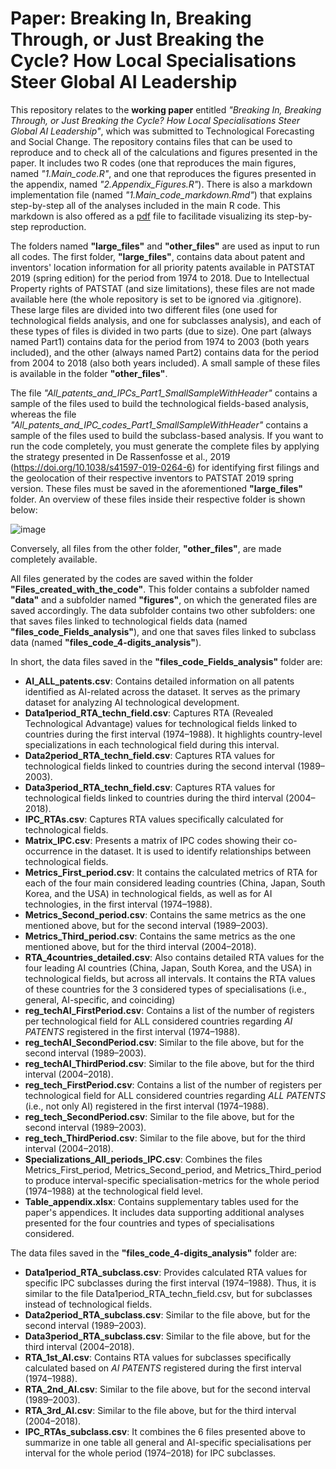 # Paper: Breaking In, Breaking Through, or Just Breaking the Cycle? How Local Specialisations Steer Global AI Leadership

This repository relates to the **working paper** entitled *"Breaking In, Breaking Through, or Just Breaking the Cycle? How Local Specialisations Steer Global AI Leadership"*, which was submitted to Technological Forecasting and Social Change. 
The repository contains files that can be used to reproduce and to check all of the calculations and figures presented in the paper. It includes two R codes (one that reproduces the main figures, named *"1.Main_code.R"*, and one that reproduces the figures presented in the appendix, named *"2.Appendix_Figures.R"*). There is also a markdown implementation file (named *"1.Main_code_markdown.Rmd"*) that explains step-by-step all of the analyses included in the main R code. This markdown is also offered as a [pdf](https://github.com/matheusleusin/Paper-The_Emergence_of_Artificial_Intelligence/blob/master/1.Main_code_markdown.pdf) file to facilitade visualizing its step-by-step reproduction.

The folders named **"large_files"** and **"other_files"** are used as input to run all codes. The first folder, **"large_files"**, contains data about patent and inventors' location information for all priority patents available in PATSTAT 2019 (spring edition) for the period from 1974 to 2018. Due to Intellectual Property rights of PATSTAT (and size limitations), these files are not made available here (the whole repository is set to be ignored via .gitignore). These large files are divided into two different files (one used for technological fields analysis, and one for subclasses analysis), and each of these types of files is divided in two parts (due to size). One part (always named Part1) contains data for the period from 1974 to 2003 (both years included), and the other (always named Part2) contains data for the period from 2004 to 2018 (also both years included). A small sample of these files is available in the folder **"other_files"**. 

The file *"All_patents_and_IPCs_Part1_SmallSampleWithHeader"* contains a sample of the files used to build the technological fields-based analysis, whereas the file *"All_patents_and_IPC_codes_Part1_SmallSampleWithHeader"* contains a sample of the files used to build the subclass-based analysis. If you want to run the code completely, you must generate the complete files by applying the strategy presented in De Rassenfosse et al., 2019 (https://doi.org/10.1038/s41597-019-0264-6) for identifying first filings and the geolocation of their respective inventors to PATSTAT 2019 spring version. These files must be saved in the aforementioned **"large_files"** folder. An overview of these files inside their respective folder is shown below:

![image](https://github.com/user-attachments/assets/70388ae2-e728-40f0-b586-4fbada2a2351)

Conversely, all files from the other folder, **"other_files"**, are made completely available.

All files generated by the codes are saved within the folder **"Files_created_with_the_code"**. This folder contains a subfolder named **"data"** and a subfolder named **"figures"**, on which the generated files are saved accordingly. The data subfolder contains two other subfolders: one that saves files linked to technological fields data (named **"files_code_Fields_analysis"**), and one that saves files linked to subclass data (named **"files_code_4-digits_analysis"**).

In short, the data files saved in the **"files_code_Fields_analysis"** folder are:

* **AI_ALL_patents.csv**: Contains detailed information on all patents identified as AI-related across the dataset. It serves as the primary dataset for analyzing AI technological development.
* **Data1period_RTA_techn_field.csv**: Captures RTA (Revealed Technological Advantage) values for technological fields linked to countries during the first interval (1974–1988). It highlights country-level specializations in each technological field during this interval.
* **Data2period_RTA_techn_field.csv**: Captures RTA values for technological fields linked to countries during the second interval (1989–2003). 
* **Data3period_RTA_techn_field.csv**: Captures RTA values for technological fields linked to countries during the third interval (2004–2018).
* **IPC_RTAs.csv**: Captures RTA values specifically calculated for technological fields. 
* **Matrix_IPC.csv**: Presents a matrix of IPC codes showing their co-occurrence in the dataset. It is used to identify relationships between technological fields.
* **Metrics_First_period.csv**: It contains the calculated metrics of RTA for each of the four main considered leading countries (China, Japan, South Korea, and the USA) in technological fields, as well as for AI technologies, in the first interval (1974–1988).
* **Metrics_Second_period.csv**: Contains the same metrics as the one mentioned above, but for the second interval (1989–2003).
* **Metrics_Third_period.csv**: Contains the same metrics as the one mentioned above, but for the third interval (2004–2018).
* **RTA_4countries_detailed.csv**: Also contains detailed RTA values for the four leading AI countries (China, Japan, South Korea, and the USA) in technological fields, but across all intervals. It contains the RTA values of these countries for the 3 considered types of specialisations (i.e., general, AI-specific, and coinciding) 
* **reg_techAI_FirstPeriod.csv**: Contains a list of the number of registers per technological field for ALL considered countries regarding *AI PATENTS* registered in the first interval (1974–1988).
* **reg_techAI_SecondPeriod.csv**: Similar to the file above, but for the second interval (1989–2003).
* **reg_techAI_ThirdPeriod.csv**: Similar to the file above, but for the third interval (2004–2018). 
* **reg_tech_FirstPeriod.csv**: Contains a list of the number of registers per technological field for ALL considered countries regarding *ALL PATENTS* (i.e., not only AI) registered in the first interval (1974–1988).
* **reg_tech_SecondPeriod.csv**: Similar to the file above, but for the second interval (1989–2003).
* **reg_tech_ThirdPeriod.csv**: Similar to the file above, but for the third interval (2004–2018). 
* **Specializations_All_periods_IPC.csv**: Combines the files Metrics_First_period, Metrics_Second_period, and Metrics_Third_period to produce interval-specific specialisation-metrics for the whole period (1974–1988) at the technological field level.
* **Table_appendix.xlsx**: Contains supplementary tables used for the paper's appendices. It includes data supporting additional analyses presented for the four countries and types of specialisations considered.

The data files saved in the **"files_code_4-digits_analysis"** folder are:

* **Data1period_RTA_subclass.csv**: Provides  calculated RTA values for specific IPC subclasses during the first interval (1974–1988). Thus, it is similar to the file Data1period_RTA_techn_field.csv, but for subclasses instead of technological fields. 
* **Data2period_RTA_subclass.csv**: Similar to the file above, but for the second interval (1989–2003).
* **Data3period_RTA_subclass.csv**: Similar to the file above, but for the third interval (2004–2018). 
* **RTA_1st_AI.csv**: Contains RTA values for subclasses specifically calculated based on *AI PATENTS* registered during the first interval (1974–1988).
* **RTA_2nd_AI.csv**: Similar to the file above, but for the second interval (1989–2003).
* **RTA_3rd_AI.csv**: Similar to the file above, but for the third interval (2004–2018). 
* **IPC_RTAs_subclass.csv**: It combines the 6 files presented above to summarize in one table all general and AI-specific specialisations per interval for the whole period (1974–2018) for IPC subclasses.
